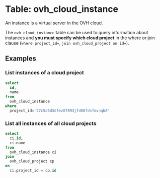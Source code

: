 # Table: ovh_cloud_instance

An instance is a virtual server in the OVH cloud.

The `ovh_cloud_instance` table can be used to query information about instances and **you must specify which cloud project** in the where or join clause (`where project_id=`, `join ovh_cloud_project on id=`).

## Examples

### List instances of a cloud project

```sql
select
  id,
  name
from
  ovh_cloud_instance
where
  project_id='27c5a6d3dfez87893jfd88fdsfmvnqb8'
```

### List all instances of all cloud projects

```sql
select
  ci.id,
  ci.name
from
  ovh_cloud_instance ci
join
  ovh_cloud_project cp
on
  ci.project_id = cp.id
```

